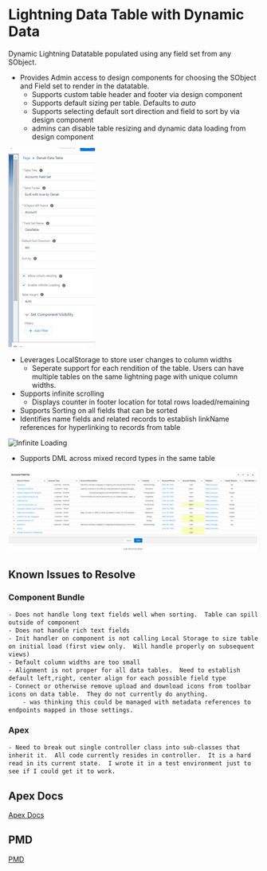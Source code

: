 # Lightning Data Table with Dynamic Data
Dynamic Lightning Datatable populated using any field set from any SObject.
- Provides Admin access to design components for choosing the SObject and Field set to render in the datatable.
    - Supports custom table header and footer via design component
    - Supports default sizing per table.  Defaults to <i>auto</i>
    - Supports selecting default sort direction and field to sort by via design component
    - admins can disable table resizing and dynamic data loading from design component

![Design Component](docs/design_component.png?raw=true "Design Component")


- Leverages LocalStorage to store user changes to column widths
    - Seperate support for each rendition of the table.  Users can have multiple tables on the same lightning page with unique column widths.
- Supports infinite scrolling
    - Displays counter in footer location for total rows loaded/remaining
- Supports Sorting on all fields that can be sorted
- Identifies name fields and related records to establish linkName references for hyperlinking to records from table

![Infinite Loading](docs/infinitescroll.gif?raw=true "Infinite Scroll")


- Supports DML across mixed record types in the same table

![DML](docs/dml.png?raw=true "DML")


## Known Issues to Resolve

### Component Bundle
    - Does not handle long text fields well when sorting.  Table can spill outside of component
    - Does not handle rich text fields
    - Init handler on component is not calling Local Storage to size table on initial load (first view only.  Will handle properly on subsequent views)
    - Default column widths are too small
    - Alignment is not proper for all data tables.  Need to establish default left,right, center align for each possible field type
    - Connect or otherwise remove upload and download icons from toolbar icons on data table.  They do not currently do anything.
        - was thinking this could be managed with metadata references to endpoints mapped in those settings.

### Apex
    - Need to break out single controller class into sub-classes that inherit it.  All code currently resides in controller.  It is a hard read in its current state.  I wrote it in a test environment just to see if I could get it to work.

## Apex Docs
[Apex Docs](docs/ApexDocumentation/index.html?raw=true "Apex Docs")

## PMD
[PMD](docs/PMD "PMD")
